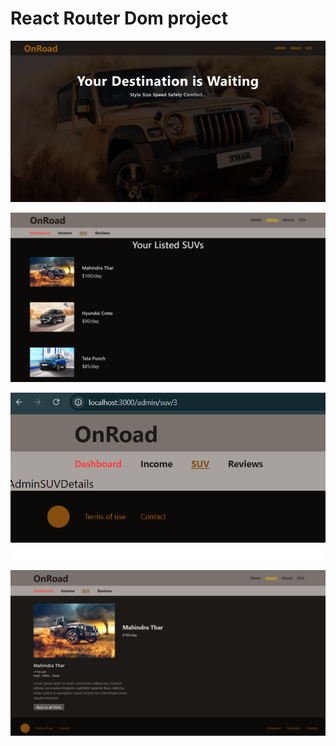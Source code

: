 # React Router Dom project

![ss1](./ss1.png)


![ss2](./ss2.png)


![ss3](./ss3.png)


![ss4](./ss4.png)